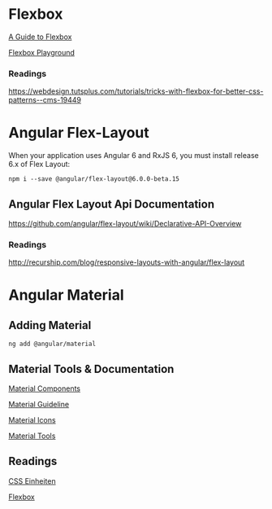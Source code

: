 # Flexbox

[A Guide to Flexbox](https://css-tricks.com/snippets/css/a-guide-to-flexbox/)

[Flexbox Playground](https://demos.scotch.io/visual-guide-to-css3-flexbox-flexbox-playground/demos/)

### Readings

https://webdesign.tutsplus.com/tutorials/tricks-with-flexbox-for-better-css-patterns--cms-19449

# Angular Flex-Layout

When your application uses Angular 6 and RxJS 6, you must install release 6.x of Flex Layout:

```
npm i --save @angular/flex-layout@6.0.0-beta.15
```

## Angular Flex Layout Api Documentation

https://github.com/angular/flex-layout/wiki/Declarative-API-Overview

### Readings

http://recurship.com/blog/responsive-layouts-with-angular/flex-layout

# Angular Material

## Adding Material

```
ng add @angular/material
```

## Material Tools & Documentation

[Material Components](https://material.angular.io/components/)

[Material Guideline](https://material.io/design/guidelines-overview/)

[Material Icons](https://material.io/tools/icons/)

[Material Tools](https://material.io/tools/)

## Readings

[CSS Einheiten](https://www.w3schools.com/cssref/css_units.asp)

[Flexbox](https://css-tricks.com/snippets/css/a-guide-to-flexbox/)
